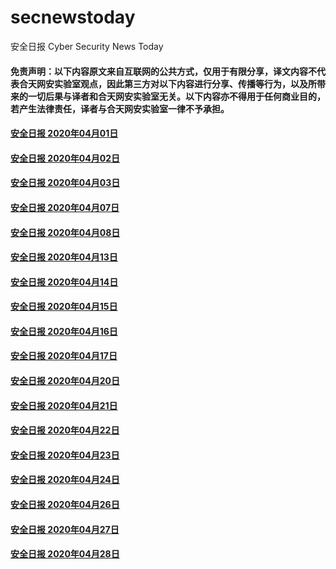 # secnewstoday

安全日报 Cyber Security News Today

#### 免责声明：以下内容原文来自互联网的公共方式，仅用于有限分享，译文内容不代表合天网安实验室观点，因此第三方对以下内容进行分享、传播等行为，以及所带来的一切后果与译者和合天网安实验室无关。以下内容亦不得用于任何商业目的，若产生法律责任，译者与合天网安实验室一律不予承担。

#### [安全日报 2020年04月01日](https://github.com/hetianlab/secnewstoday/blob/master/April.2020/secnews-20200401.md)
#### [安全日报 2020年04月02日](https://github.com/hetianlab/secnewstoday/blob/master/April.2020/secnews-20200402.md)
#### [安全日报 2020年04月03日](https://github.com/hetianlab/secnewstoday/blob/master/April.2020/secnews-20200403.md)
#### [安全日报 2020年04月07日](https://github.com/hetianlab/secnewstoday/blob/master/April.2020/secnews-20200407.md)
#### [安全日报 2020年04月08日](https://github.com/hetianlab/secnewstoday/blob/master/April.2020/secnews-20200408.md)
#### [安全日报 2020年04月13日](https://github.com/hetianlab/secnewstoday/blob/master/April.2020/secnews-20200413.md)
#### [安全日报 2020年04月14日](https://github.com/hetianlab/secnewstoday/blob/master/April.2020/secnews-20200414.md)
#### [安全日报 2020年04月15日](https://github.com/hetianlab/secnewstoday/blob/master/April.2020/secnews-20200415.md)
#### [安全日报 2020年04月16日](https://github.com/hetianlab/secnewstoday/blob/master/April.2020/secnews-20200416.md)
#### [安全日报 2020年04月17日](https://github.com/hetianlab/secnewstoday/blob/master/April.2020/secnews-20200417.md)
#### [安全日报 2020年04月20日](https://github.com/hetianlab/secnewstoday/blob/master/April.2020/secnews-20200420.md)
#### [安全日报 2020年04月21日](https://github.com/hetianlab/secnewstoday/blob/master/April.2020/secnews-20200421.md)
#### [安全日报 2020年04月22日](https://github.com/hetianlab/secnewstoday/blob/master/April.2020/secnews-20200422.md)
#### [安全日报 2020年04月23日](https://github.com/hetianlab/secnewstoday/blob/master/April.2020/secnews-20200423.md)
#### [安全日报 2020年04月24日](https://github.com/hetianlab/secnewstoday/blob/master/April.2020/secnews-20200424.md)
#### [安全日报 2020年04月26日](https://github.com/hetianlab/secnewstoday/blob/master/April.2020/secnews-20200426.md)
#### [安全日报 2020年04月27日](https://github.com/hetianlab/secnewstoday/blob/master/April.2020/secnews-20200427.md)
#### [安全日报 2020年04月28日](https://github.com/hetianlab/secnewstoday/blob/master/April.2020/secnews-20200428.md)

